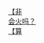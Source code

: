[【非](http://tieba.baidu.com/p/2640580299?see_lz=1&pn=)   
[会火吗？](http://tieba.baidu.com/p/2640427511?see_lz=1&pn=)   
[【算](http://tieba.baidu.com/p/2640107237?see_lz=1&pn=)   
